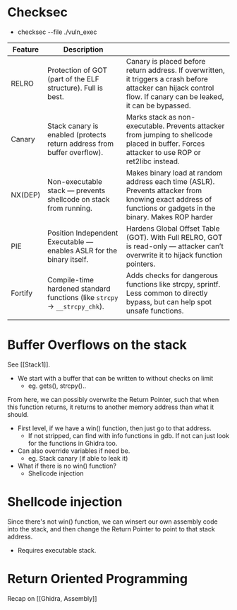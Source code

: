 # Checksec
- checksec --file ./vuln_exec

| Feature | Description                                                                |                                                                                                                                                                   |
| ------- | -------------------------------------------------------------------------- | ----------------------------------------------------------------------------------------------------------------------------------------------------------------- |
| RELRO   | Protection of GOT (part of the ELF structure). Full is best.               | Canary is placed before return address. If overwritten, it triggers a crash before attacker can hijack control flow. If canary can be leaked, it can be bypassed. |
| Canary  | Stack canary is enabled (protects return address from buffer overflow).    | Marks stack as non-executable. Prevents attacker from jumping to shellcode placed in buffer. Forces attacker to use ROP or ret2libc instead.                      |
| NX(DEP) | Non-executable stack — prevents shellcode on stack from running.           | Makes binary load at random address each time (ASLR). Prevents attacker from knowing exact address of functions or gadgets in the binary. Makes ROP harder        |
| PIE     | Position Independent Executable — enables ASLR for the binary itself.      | Hardens Global Offset Table (GOT). With Full RELRO, GOT is read-only — attacker can’t overwrite it to hijack function pointers.                                   |
| Fortify | Compile-time hardened standard functions (like `strcpy` → `__strcpy_chk`). | Adds checks for dangerous functions like strcpy, sprintf. Less common to directly bypass, but can help spot unsafe functions.                                     |
|         |                                                                            |                                                                                                                                                                   |

# Buffer Overflows on the stack
See [[Stack1]].
- We start with a buffer that can be written to without checks on limit
	- eg. gets(), strcpy()..

From here, we can possibly overwrite the Return Pointer, such that when this function returns, it returns to another memory address than what it should.
- First level, if we have a win() function, then just go to that address.
	- If not stripped, can find with info functions in gdb. If not can just look for the functions in Ghidra too.
- Can also override variables if need be.
	- eg. Stack canary (if able to leak it)
- What if there is no win() function?
	- Shellcode injection

# Shellcode injection
Since there's not win() function, we can winsert our own assembly code into the stack, and then change the Return Pointer to point to that stack address.
- Requires executable stack.

# Return Oriented Programming
Recap on [[Ghidra, Assembly]]
